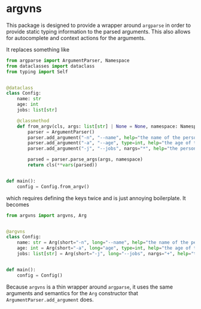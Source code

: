 # argvns

This package is designed to provide a wrapper around `argparse` in order to provide static typing information to the
parsed arguments. This also allows for autocomplete and context actions for the arguments.

It replaces something like

```python
from argparse import ArgumentParser, Namespace
from dataclasses import dataclass
from typing import Self


@dataclass
class Config:
    name: str
    age: int
    jobs: list[str]

    @classmethod
    def from_argv(cls, args: list[str] | None = None, namespace: Namespace | None = None) -> Self:
        parser = ArgumentParser()
        parser.add_argument("-n", "--name", help="the name of the person")
        parser.add_argument("-a", "--age", type=int, help="the age of the person")
        parser.add_argument("-j", "--jobs", nargs="*", help="the person's jobs")

        parsed = parser.parse_args(args, namespace)
        return cls(**vars(parsed))


def main():
    config = Config.from_argv()
```

which requires defining the keys twice and is just annoying boilerplate. It becomes

```python
from argvns import argvns, Arg


@argvns
class Config:
    name: str = Arg(short="-n", long="--name", help="the name of the person")
    age: int = Arg(short="-a", long="age", type=int, help="the age of the person")
    jobs: list[str] = Arg(short="-j", long="--jobs", nargs="+", help="the person's jobs")


def main():
    config = Config()
```

Because `argvns` is a thin wrapper around `argparse`, it uses the same arguments and semantics for the `Arg` constructor
that `ArgumentParser.add_argument` does. 